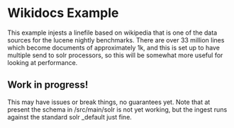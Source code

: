# Wikidocs Example

This example injests a linefile based on wikipedia that is one of the data sources for the lucene nightly benchmarks. There are over 33 million lines which become documents of approximately 1k, and this is set up to have multiple send to solr processors, so this will be somewhat more useful for looking at performance.

## Work in progress!
This may have issues or break things, no guarantees yet.
Note that at present the schema in /src/main/solr is not yet working, but the ingest runs against the standard solr _default just fine.